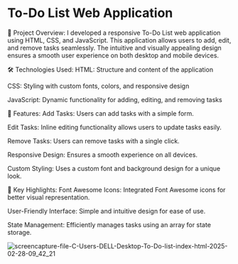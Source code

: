 <h1>To-Do List Web Application</h1>
🚀 Project Overview: I developed a responsive To-Do List web application using HTML, CSS, and JavaScript. This application allows users to add, edit, and remove tasks seamlessly. The intuitive and visually appealing design ensures a smooth user experience on both desktop and mobile devices.

🛠️ Technologies Used:
HTML: Structure and content of the application

CSS: Styling with custom fonts, colors, and responsive design

JavaScript: Dynamic functionality for adding, editing, and removing tasks

📜 Features:
Add Tasks: Users can add tasks with a simple form.

Edit Tasks: Inline editing functionality allows users to update tasks easily.

Remove Tasks: Users can remove tasks with a single click.

Responsive Design: Ensures a smooth experience on all devices.

Custom Styling: Uses a custom font and background design for a unique look.

🌟 Key Highlights:
Font Awesome Icons: Integrated Font Awesome icons for better visual representation.

User-Friendly Interface: Simple and intuitive design for ease of use.

State Management: Efficiently manages tasks using an array for state storage.

![screencapture-file-C-Users-DELL-Desktop-To-Do-list-index-html-2025-02-28-09_42_21](https://github.com/user-attachments/assets/4d1e3e92-2e47-4dc4-9ae5-f5a5b958361f)
